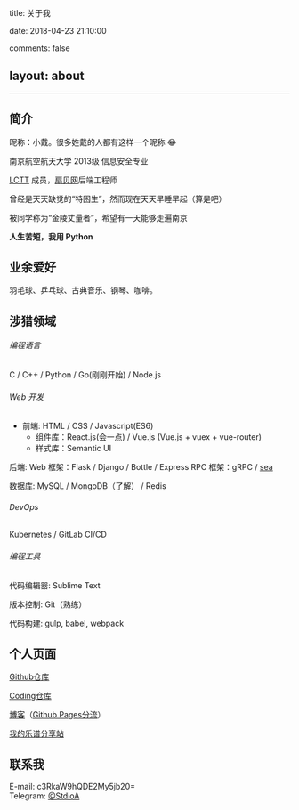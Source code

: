 title: 关于我

date: 2018-04-23 21:10:00

comments: false

## layout: about

---

## 简介

昵称：小戴。很多姓戴的人都有这样一个昵称 :joy:

南京航空航天大学 2013级 信息安全专业

[LCTT](http://lctt.github.io/) 成员，[扇贝网](https://www.shanbay.com/)后端工程师

曾经是天天缺觉的“特困生”，然而现在天天早睡早起（算是吧）

被同学称为“金陵丈量者”，希望有一天能够走遍南京

**人生苦短，我用 Python**

## 业余爱好

羽毛球、乒乓球、古典音乐、钢琴、咖啡。

## 涉猎领域

###### 编程语言

C / C++ / Python / Go(刚刚开始) / Node.js

###### Web 开发

* 前端: HTML / CSS / Javascript(ES6)
    * 组件库：React.js(会一点) / Vue.js (Vue.js + vuex + vue-router)
    * 样式库：Semantic UI

后端:
Web 框架：Flask / Django / Bottle / Express
RPC 框架：gRPC / [sea](https://github.com/shanbay/sea/)

数据库: MySQL / MongoDB（了解） / Redis

###### DevOps
Kubernetes / GitLab CI/CD

###### 编程工具

代码编辑器: Sublime Text

版本控制: Git（熟练）

代码构建: gulp, babel, webpack

## 个人页面

[Github仓库](https://github.com/StdioA) 

[Coding仓库](https://coding.net/StdioA)

[博客](https://blog.stdioa.com/)（[Github Pages分流](https://stdioa.github.io)）

[我的乐谱分享站](http://sheet.stdioa.com/)

## 联系我
E-mail: c3RkaW9hQDE2My5jb20=  
Telegram: [@StdioA](https://t.me/StdioA)
